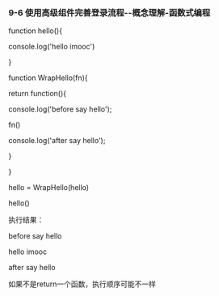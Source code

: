 <h3>9-6 使用高级组件完善登录流程--概念理解-函数式编程</h3>

<p>function hello(){</p>
<p>console.log('hello imooc')</p>
<p>}</p>
<p>function WrapHello(fn){</p>
<p>  return function(){</p>
<p>console.log('before say hello');</p>
<p>fn()</p>
<p> console.log('after say hello');</p>
<p>}</p>
<p>}</p>
<p>hello = WrapHello(hello)</p>
<p>hello()</p>
<p>执行结果：</p>
<p>before say hello</p>
<p>hello imooc</p>
<p>after say hello</p>
<p>如果不是return一个函数，执行顺序可能不一样</p>
 


  




    
    
   
  



